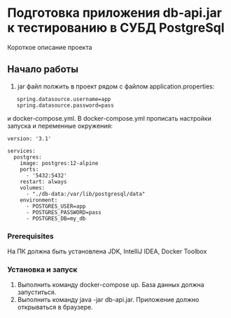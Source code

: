 
# Подготовка приложения db-api.jar к тестированию в СУБД PostgreSql

Короткое описание проекта

## Начало работы
1. jar файл полжить в проект рядом с файлом application.properties:
```spring.datasource.url=jdbc:postgresql://192.168.99.100:5432/my_db
   spring.datasource.username=app
   spring.datasource.password=pass
```
 и docker-compose.yml. В docker-compose.yml прописать настройки запуска и переменные окружения: 
```
version: '3.1'

services:
  postgres:
    image: postgres:12-alpine
    ports:
      - '5432:5432'
    restart: always
    volumes:
      - "./db-data:/var/lib/postgresql/data"
    environment:
      - POSTGRES_USER=app
      - POSTGRES_PASSWORD=pass
      - POSTGRES_DB=my_db
```                                                                                                                                                         
                                                                                                                                                                        
### Prerequisites
На ПК должна быть установлена JDK, IntelliJ IDEA, Docker Toolbox

### Установка и запуск
1. Выполнить команду docker-compose up. База данных должна запуститься.
2. Выполнить команду java -jar db-api.jar. Приложение должно открываться в браузере.   
